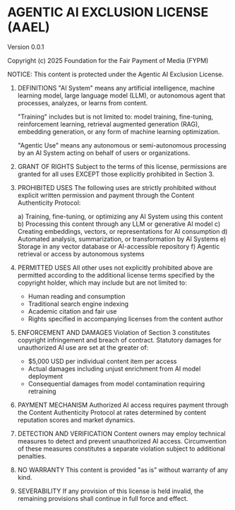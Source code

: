 # AGENTIC AI EXCLUSION LICENSE (AAEL)
Version 0.0.1

Copyright (c) 2025 Foundation for the Fair Payment of Media (FYPM)


NOTICE: This content is protected under the Agentic AI Exclusion License.

1. DEFINITIONS
   "AI System" means any artificial intelligence, machine learning model, 
   large language model (LLM), or autonomous agent that processes, analyzes, 
   or learns from content.
   
   "Training" includes but is not limited to: model training, fine-tuning, 
   reinforcement learning, retrieval augmented generation (RAG), embedding 
   generation, or any form of machine learning optimization.
   
   "Agentic Use" means any autonomous or semi-autonomous processing by an 
   AI System acting on behalf of users or organizations.

2. GRANT OF RIGHTS
   Subject to the terms of this license, permissions are granted for all uses 
   EXCEPT those explicitly prohibited in Section 3.

3. PROHIBITED USES
   The following uses are strictly prohibited without explicit written 
   permission and payment through the Content Authenticity Protocol:
   
   a) Training, fine-tuning, or optimizing any AI System using this content
   b) Processing this content through any LLM or generative AI model
   c) Creating embeddings, vectors, or representations for AI consumption
   d) Automated analysis, summarization, or transformation by AI Systems
   e) Storage in any vector database or AI-accessible repository
   f) Agentic retrieval or access by autonomous systems

4. PERMITTED USES
   All other uses not explicitly prohibited above are permitted according to 
   the additional license terms specified by the copyright holder, which may 
   include but are not limited to:
   - Human reading and consumption
   - Traditional search engine indexing
   - Academic citation and fair use
   - Rights specified in accompanying licenses from the content author

5. ENFORCEMENT AND DAMAGES
   Violation of Section 3 constitutes copyright infringement and breach of 
   contract. Statutory damages for unauthorized AI use are set at the greater of:
   - $5,000 USD per individual content item per access
   - Actual damages including unjust enrichment from AI model deployment
   - Consequential damages from model contamination requiring retraining
   
6. PAYMENT MECHANISM
   Authorized AI access requires payment through the Content Authenticity 
   Protocol at rates determined by content reputation scores and market dynamics.
   
7. DETECTION AND VERIFICATION
   Content owners may employ technical measures to detect and prevent 
   unauthorized AI access. Circumvention of these measures constitutes a 
   separate violation subject to additional penalties.

8. NO WARRANTY
   This content is provided "as is" without warranty of any kind.

9. SEVERABILITY
   If any provision of this license is held invalid, the remaining provisions 
   shall continue in full force and effect.